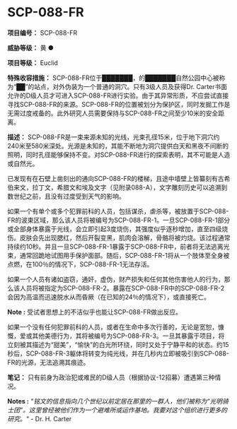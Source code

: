 # SCP-088-FR

**项目编号：**  SCP-088-FR

**威胁等级：**  黄 ●

**项目等级：**  Euclid

**特殊收容措施：** 
SCP-088-FR位于███████，的███████自然公园中心被称为“██”的站点，对外伪装为一个普通的洞穴。只有3级人员及获得Dr. Carter书面允许的D级人员才可进入SCP-088-FR进行实验。由于其异常形质，不应尝试直接寻找SCP-088-FR的来源。SCP-088-FR的位置被划分为保护区，同时发掘工作是无需过度戒备的。此外研究人员需要保持与SCP-088-FR之间至少10米的安全距离。

**描述：**  SCP-088-FR是一束来源未知的光线，光束孔径15米，位于地下洞穴约240米至580米深处。光源是未知的，其能不断地为洞穴提供白天和黑夜不间断的照明，同时孔径能够保持不变。对SCP-088-FR进行的探索表明，其不可能是人造或自然光。

已发现有在石壁上凿刻出的通向SCP-088-FR的楼梯，且途中墙壁上皆纂刻有古希伯来文，拉丁文，希腊文和埃及文字（见附录088-A），文字雕刻历史可以追溯到数世纪之前，且没有过度受到天气的影响。

如果一个有单个或多个犯罪前科的人员，包括谋杀，虐杀等，被放置于SCP-088-FR的波束区域，那么该人员将被编号为SCP-088-FR-1。一旦SCP-088-FR-1部分或全部身体暴露于光线，会立即引起3度烧伤，其强度似乎逐秒增加，直至四级烧伤。皮肤会先出现腮红，然后开裂变黑，肌肉会溶解，骨骼将被灼烧。该过程通常持续约10秒。并且一旦SCP-088-FR-1暴露于SCP-088-FR中，前者将无法逃离光束，通常回跪地试图用手保护面部。随后，SCP-088-FR-1将从一个肢体至全身被点燃，在100％的情况下，SCP-088-FR-1无法存活。

如果一个人员有诸如盗窃，通奸，虚伪，财产损失和任何其他伤害他人的行为，那么该人员将被指定为SCP-088-FR-2。暴露在SCP-088-FR中的SCP-088-FR-2会因为高温而迅速脱水从而昏厥（在已知的24％的情况下），或直接死亡。

**Note :**  受试者思想上的不洁似乎也能让SCP-088-FR做出反应。


如果一个没有任何犯罪前科的人员，或者在生命中多次行善的，无论是宽恕，慷慨，爱或其他美德行为，其将被编号为SCP-088-FR-3。一旦其暴露于项目，将立刻被其描述为“甜美”，“愉快”的白光所环绕，同时又处于宁静平和的状态。约15秒后，SCP-088-FR-3躯体将转变为纯光线，并在几秒内立即被吸引到SCP-088-FR的光源，无法追溯其痕迹。

**笔记：** 只有前身为政治犯或难民的D级人员（根据协议-12招募）遭遇第三种情况。



**Notes :**  *"铭文的信息指向几个世纪以前定居在那里的一群人，他们被称为“光明骑士团”。这里曾经被他们作为一个避难所或运作基地。我要对这个组织进行更多的研究。"*  - Dr. H. Carter

